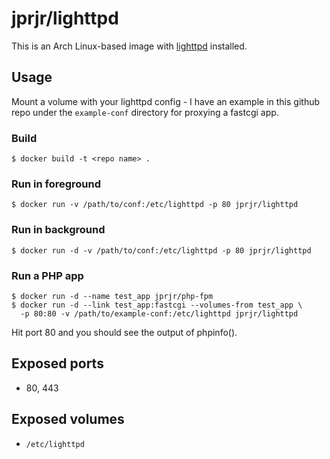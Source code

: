 # jprjr/lighttpd

This is an Arch Linux-based image with [lighttpd](http://www.lighttpd.net/) installed.

## Usage

Mount a volume with your lighttpd config - I have an example in this github
repo under the `example-conf` directory for proxying a fastcgi app.

### Build

```
$ docker build -t <repo name> .
```

### Run in foreground

```
$ docker run -v /path/to/conf:/etc/lighttpd -p 80 jprjr/lighttpd
```

### Run in background

```
$ docker run -d -v /path/to/conf:/etc/lighttpd -p 80 jprjr/lighttpd
```

### Run a PHP app

```
$ docker run -d --name test_app jprjr/php-fpm
$ docker run -d --link test_app:fastcgi --volumes-from test_app \
  -p 80:80 -v /path/to/example-conf:/etc/lighttpd jprjr/lighttpd
```

Hit port 80 and you should see the output of phpinfo().

## Exposed ports

* 80, 443

## Exposed volumes

* `/etc/lighttpd` 
